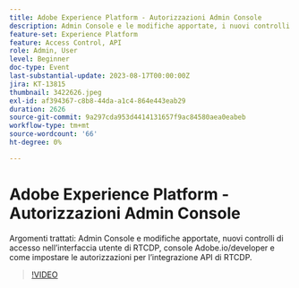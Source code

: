 ```yaml
---
title: Adobe Experience Platform - Autorizzazioni Admin Console
description: Admin Console e le modifiche apportate, i nuovi controlli di accesso nell’interfaccia utente di RTCDP, la console Adobe.io/developer e come impostare le autorizzazioni per l’integrazione dell’API RTCDP.
feature-set: Experience Platform
feature: Access Control, API
role: Admin, User
level: Beginner
doc-type: Event
last-substantial-update: 2023-08-17T00:00:00Z
jira: KT-13815
thumbnail: 3422626.jpeg
exl-id: af394367-c8b8-44da-a1c4-864e443eab29
duration: 2626
source-git-commit: 9a297cda953d4414131657f9ac84580aea0eabeb
workflow-type: tm+mt
source-wordcount: '66'
ht-degree: 0%

---
```


# Adobe Experience Platform - Autorizzazioni Admin Console

Argomenti trattati: Admin Console e modifiche apportate, nuovi controlli di accesso nell’interfaccia utente di RTCDP, console Adobe.io/developer e come impostare le autorizzazioni per l’integrazione API di RTCDP.

>[!VIDEO](https://video.tv.adobe.com/v/3422626/?learn=on)
